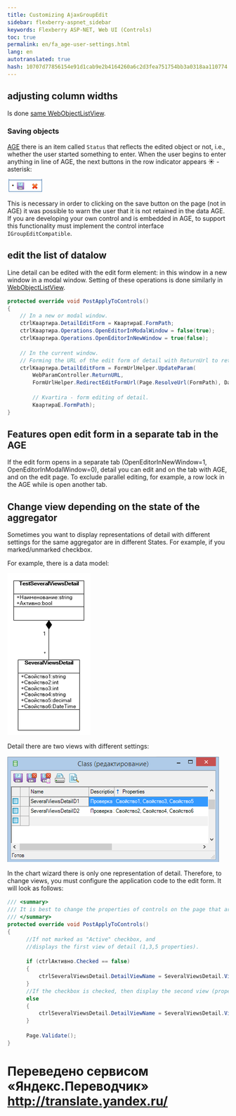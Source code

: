 ```yaml
--- 
title: Customizing AjaxGroupEdit 
sidebar: flexberry-aspnet_sidebar 
keywords: Flexberry ASP-NET, Web UI (Controls) 
toc: true 
permalink: en/fa_age-user-settings.html 
lang: en 
autotranslated: true 
hash: 10707d77856154e91d1cab9e2b4164260a6c2d3fea751754bb3a0318aa110774 
--- 
```


## adjusting column widths 

Is done [same WebObjectListView](fa_web-object-list-view.html). 

### Saving objects 

[AGE](fa_ajax-group-edit.html) there is an item called `Status` that reflects the edited object or not, i.e., whether the user started something to enter. 
When the user begins to enter anything in line of AGE, the next buttons in the row indicator appears ☀ - asterisk: 

![](/images/pages/products/flexberry-aspnet/controls/groupedit/wge-modified.png) 

This is necessary in order to clicking on the save button on the page (not in AGE) it was possible to warn the user that it is not retained in the data AGE. If you are developing your own control and is embedded in AGE, to support this functionality must implement the control interface `IGroupEditCompatible`. 

## edit the list of datalow 

Line detail can be edited with the edit form element: in this window in a new window in a modal window. 
Setting of these operations is done similarly in [WebObjectListView](fa_web-object-list-view.html). 

```csharp
protected override void PostApplyToControls()
{
    // In a new or modal window. 
    ctrlКвартира.DetailEditForm = КвартираE.FormPath;
    ctrlКвартира.Operations.OpenEditorInModalWindow = false(true);
    ctrlКвартира.Operations.OpenEditorInNewWindow = true(false);
            
    // In the current window. 
    // Forming the URL of the edit form of detail with ReturnUrl to return to this (current) form. 
    ctrlКвартира.DetailEditForm = FormUrlHelper.UpdateParam(
        WebParamController.ReturnURL,
        FormUrlHelper.RedirectEditFormUrl(Page.ResolveUrl(FormPath), DataObject.__PrimaryKey.ToString()),

        // Kvartira - form editing of detail. 
        КвартираE.FormPath);
}
``` 

## Features open edit form in a separate tab in the AGE 

If the edit form opens in a separate tab (OpenEditorInNewWindow=1, OpenEditorInModalWindow=0), detail you can edit 
and on the tab with AGE, and on the edit page. To exclude parallel editing, for example, a row lock in the AGE while is open another tab. 

## Change view depending on the state of the aggregator 

Sometimes you want to display representations of detail with different settings for the same aggregator are in different States. For example, if you marked/unmarked checkbox. 

For example, there is a data model: 

![](/images/pages/products/flexberry-aspnet/controls/groupedit/model-agregator.png) 

Detail there are two views with different settings: 

![](/images/pages/products/flexberry-aspnet/controls/groupedit/two-view-detail.png) 

In the chart wizard there is only one representation of detail. Therefore, to change views, you must configure the application code to the edit form. 
It will look as follows: 

```csharp
/// <summary> 
/// It is best to change the properties of controls on the page that are not handled WebBinder. 
/// </summary> 
protected override void PostApplyToControls()
{
      //If not marked as "Active" checkbox, and 
      //displays the first view of detail (1,3,5 properties). 
            
      if (ctrlАктивно.Checked == false)
      {
          ctrlSeveralViewsDetail.DetailViewName = SeveralViewsDetail.Views.SeveralViewsDetailD1.Name;
      }
      //If the checkbox is checked, then display the second view (properties 2,4,6). 
      else
      {
          ctrlSeveralViewsDetail.DetailViewName = SeveralViewsDetail.Views.SeveralViewsDetailD2.Name;
      }

      Page.Validate();
}
``` 



 # Переведено сервисом «Яндекс.Переводчик» http://translate.yandex.ru/
